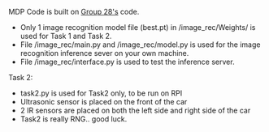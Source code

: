 MDP Code is built on [Group 28's](https://github.com/CZ3004-Group-28) code.

- Only 1 image recognition model file (best.pt) in /image_rec/Weights/ is used for Task 1 and Task 2.
- File /image_rec/main.py and /image_rec/model.py is used for the image recognition inference sever on your own machine.
- File /image_rec/interface.py is used to test the inference server.

Task 2:
- task2.py is used for Task2 only, to be run on RPI
- Ultrasonic sensor is placed on the front of the car
- 2 IR sensors are placed on both the left side and right side of the car
- Task2 is really RNG.. good luck.
